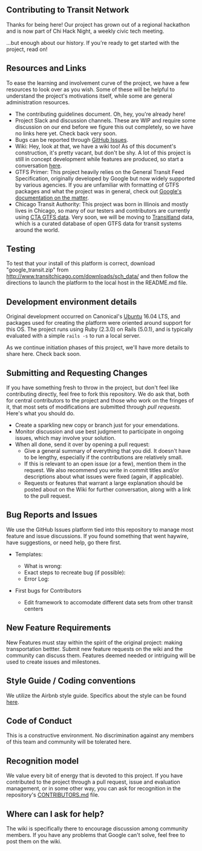 ## Contributing to Transit Network

Thanks for being here! Our project has grown out of a regional hackathon and is now part of Chi Hack Night, a weekly civic tech meeting. 

...but enough about our history. If you're ready to get started with the project, read on!

## Resources and Links

To ease the learning and involvement curve of the project, we have a few resources to look over as you wish. Some of these will be helpful to understand the project's motivations itself, while some are general administration resources.

* The contributing guidelines document. Oh, hey, you're already here!
* Project Slack and discussion channels. These are WIP and require some discussion on our end before we figure this out completely, so we have no links here yet. Check back very soon.
* Bugs can be reported through [GitHub Issues](https://github.com/vkoves/Transit-Network/issues).
* Wiki: Hey, look at that, we have a wiki too! As of this document's construction, it's pretty vacant, but don't be shy. A lot of this project is still in concept development while features are produced, so start a conversation [here](https://github.com/vkoves/Transit-Network/wiki).
* GTFS Primer: This project heavily relies on the General Transit Feed Specification, originally developed by Google but now widely supported by various agencies. If you are unfamiliar with formatting of GTFS packages and what the project was in general, check out [Google's documentation on the matter](https://developers.google.com/transit/gtfs/).
* Chicago Transit Authority: This project was born in Illinois and mostly lives in Chicago, so many of our testers and contributors are currently using [CTA GTFS data](http://www.transitchicago.com/developers/gtfs.aspx). Very soon, we will be moving to [Transitland](https://transit.land/) data, which is a curated database of open GTFS data for transit systems around the world. 

## Testing
To test that your install of this platform is correct, download "google_transit.zip" from http://www.transitchicago.com/downloads/sch_data/ and then follow the directions to launch the platform to the local host in the README.md file.

## Development environment details

Original development occurred on Canonical's [Ubuntu](https://www.ubuntu.com/) 16.04 LTS, and packages used for creating the platform were oriented around support for this OS. The project runs using Ruby (2.3.0) on Rails (5.0.1), and is typically evaluated with a simple `rails -s` to run a local server.

As we continue initiation phases of this project, we'll have more details to share here. Check back soon.
 
## Submitting and Requesting Changes 

If you have something fresh to throw in the project, but don't feel like contributing directly, feel free to fork this repository. We do ask that, both for central contributors to the project and those who work on the fringes of it, that most sets of modifications are submitted through _pull requests_. Here's what you should do. 
* Create a sparkling new copy or branch just for your emendations.
* Monitor discussion and use best judgment to participate in ongoing issues, which may involve your solution.
* When all done, send it over by opening a pull request:
  * Give a general summary of everything that you did. It doesn't have to be lengthy, especially if the contributions are relatively small.
  * If this is relevant to an open issue (or a few), mention them in the request. We also recommend you write in commit titles and/or descriptions about what issues were fixed (again, if applicable).
  * Requests or features that warrant a large explanation should be posted about on the Wiki for further conversation, along with a link to the pull request.

## Bug Reports and Issues

We use the GitHub Issues platform tied into this repository to manage most feature and issue discussions. If you found something that went haywire, have suggestions, or need help, go there first.

* Templates: 
  * What is wrong:
  * Exact steps to recreate bug (if possible):
  * Error Log:
     
* First bugs for Contributors
  * Edit framework to accomodate different data sets from other transit centers
    
## New Feature Requirements

New Features must stay within the spirit of the original project: making transportation bettter. Submit new feature requests on the wiki and the community can discuss them. Features deemed needed or intriguing will be used to create issues and milestones.

## Style Guide / Coding conventions 
We utilize the Airbnb style guide. Specifics about the style can be found [here](http://airbnb.io/projects/styleguides/).

## Code of Conduct
This is a constructive environment. No discrimination against any members of this team and community will be tolerated here.

## Recognition model
We value every bit of energy that is devoted to this project. If you have contributed to the project through a pull request, issue and evaluation management, or in some other way, you can ask for recognition in the repository's [CONTRIBUTORS.md](https://github.com/vkoves/Transit-Network/blob/master/CONTRIBUTORS.md) file.

## Where can I ask for help?
The wiki is specifically there to encourage discussion among community members. If you have any problems that Google can't solve, feel free to post them on the wiki.
